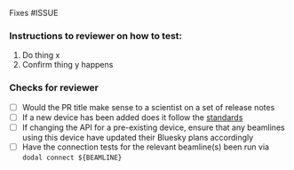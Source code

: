 Fixes #ISSUE

### Instructions to reviewer on how to test:
1. Do thing x
2. Confirm thing y happens

### Checks for reviewer
- [ ] Would the PR title make sense to a scientist on a set of release notes
- [ ] If a new device has been added does it follow the [standards](https://github.com/DiamondLightSource/dodal/wiki/Device-Standards)
- [ ] If changing the API for a pre-existing device, ensure that any beamlines using this device have updated their Bluesky plans accordingly
- [ ] Have the connection tests for the relevant beamline(s) been run via `dodal connect ${BEAMLINE}`
